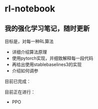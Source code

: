 # rl-notebook
我的强化学习笔记，随时更新  
---
目标是，对每一种RL算法
* 详细介绍算法原理
* 使用pytorch实现，并细致解释每一段代码
* 再给出使用stablebaselines3的实现
* 介绍如何调参

目前已完成：

目前正在进行：
* PPO
